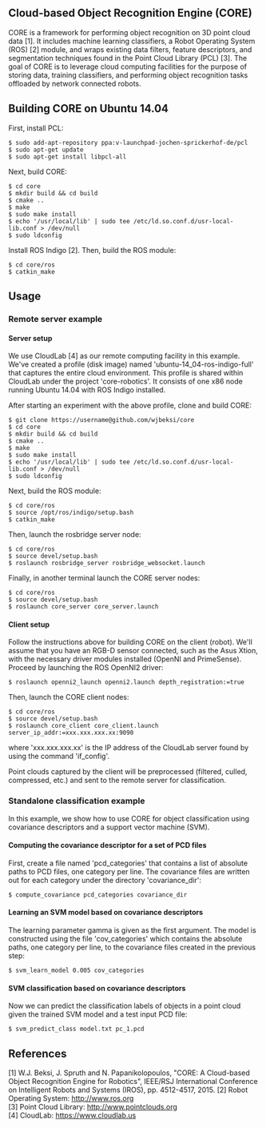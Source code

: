 ## Cloud-based Object Recognition Engine (CORE)

CORE is a framework for performing object recognition on 3D point cloud data 
[1]. It includes machine learning classifiers, a Robot Operating System (ROS) 
[2] module, and wraps existing data filters, feature descriptors, and 
segmentation techniques found in the Point Cloud Library (PCL) [3]. The goal of 
CORE is to leverage cloud computing facilities for the purpose of storing data, 
training classifiers, and performing object recognition tasks offloaded by 
network connected robots.

## Building CORE on Ubuntu 14.04

First, install PCL: 

    $ sudo add-apt-repository ppa:v-launchpad-jochen-sprickerhof-de/pcl  
    $ sudo apt-get update  
    $ sudo apt-get install libpcl-all  

Next, build CORE:

    $ cd core  
    $ mkdir build && cd build  
    $ cmake ..  
    $ make  
    $ sudo make install  
    $ echo '/usr/local/lib' | sudo tee /etc/ld.so.conf.d/usr-local-lib.conf > /dev/null  
    $ sudo ldconfig  

Install ROS Indigo [2]. Then, build the ROS module:

    $ cd core/ros  
    $ catkin_make

## Usage 

### Remote server example

#### Server setup 

We use CloudLab [4] as our remote computing facility in this example. We've
created a profile (disk image) named 'ubuntu-14\_04-ros-indigo-full' that 
captures the entire cloud environment. This profile is shared within CloudLab 
under the project 'core-robotics'. It consists of one x86 node running Ubuntu 
14.04 with ROS Indigo installed.

After starting an experiment with the above profile, clone and build CORE:

    $ git clone https://username@github.com/wjbeksi/core  
    $ cd core  
    $ mkdir build && cd build  
    $ cmake ..  
    $ make  
    $ sudo make install  
    $ echo '/usr/local/lib' | sudo tee /etc/ld.so.conf.d/usr-local-lib.conf > /dev/null  
    $ sudo ldconfig  

Next, build the ROS module:

    $ cd core/ros  
    $ source /opt/ros/indigo/setup.bash  
    $ catkin_make  

Then, launch the rosbridge server node:

    $ cd core/ros   
    $ source devel/setup.bash   
    $ roslaunch rosbridge_server rosbridge_websocket.launch  

Finally, in another terminal launch the CORE server nodes:

    $ cd core/ros   
    $ source devel/setup.bash   
    $ roslaunch core_server core_server.launch  

#### Client setup 

Follow the instructions above for building CORE on the client (robot). We'll
assume that you have an RGB-D sensor connected, such as the Asus Xtion, with the
necessary driver modules installed (OpenNI and PrimeSense). Proceed by launching
the ROS OpenNI2 driver:

    $ roslaunch openni2_launch openni2.launch depth_registration:=true 

Then, launch the CORE client nodes: 

    $ cd core/ros   
    $ source devel/setup.bash   
    $ roslaunch core_client core_client.launch server_ip_addr:=xxx.xxx.xxx.xx:9090

where 'xxx.xxx.xxx.xx' is the IP address of the CloudLab server found by using
the command 'if\_config'.

Point clouds captured by the client will be preprocessed (filtered, culled, 
compressed, etc.) and sent to the remote server for classification.

### Standalone classification example

In this example, we show how to use CORE for object classification using
covariance descriptors and a support vector machine (SVM).

#### Computing the covariance descriptor for a set of PCD files

First, create a file named 'pcd\_categories' that contains a list of absolute 
paths to PCD files, one category per line. The covariance files are written out 
for each category under the directory 'covariance\_dir':

    $ compute_covariance pcd_categories covariance_dir  

#### Learning an SVM model based on covariance descriptors

The learning parameter gamma is given as the first argument. The model is 
constructed using the file 'cov\_categories' which contains the absolute paths,
one category per line, to the covariance files created in the previous step:

    $ svm_learn_model 0.005 cov_categories  

#### SVM classification based on covariance descriptors

Now we can predict the classification labels of objects in a point cloud given 
the trained SVM model and a test input PCD file:

    $ svm_predict_class model.txt pc_1.pcd 

## References

[1] W.J. Beksi, J. Spruth and N. Papanikolopoulos, "CORE: A Cloud-based Object Recognition Engine for Robotics", IEEE/RSJ International Conference on Intelligent Robots and Systems (IROS), pp. 4512-4517, 2015.
[2] Robot Operating System: http://www.ros.org  
[3] Point Cloud Library: http://www.pointclouds.org  
[4] CloudLab: https://www.cloudlab.us
